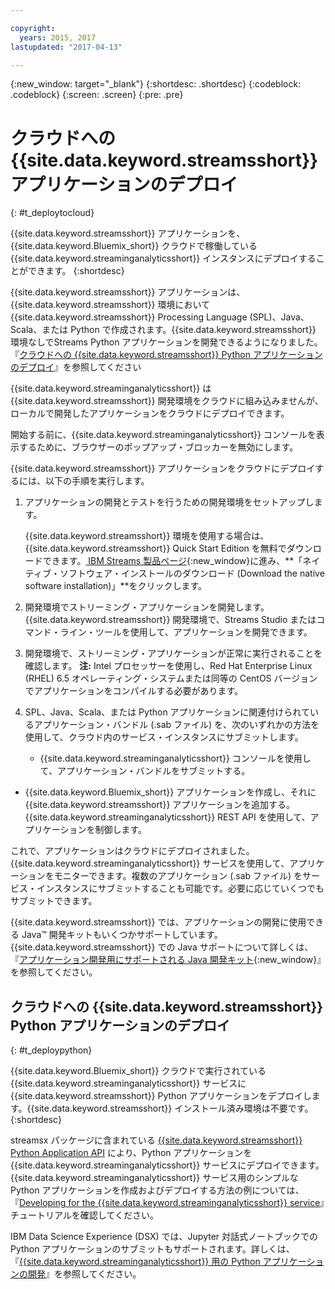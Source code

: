 ```yaml
---

copyright:
  years: 2015, 2017
lastupdated: "2017-04-13"

---
```


<!-- Attribute definitions -->
{:new_window: target="_blank"}
{:shortdesc: .shortdesc}
{:codeblock: .codeblock}
{:screen: .screen}
{:pre: .pre}

# クラウドへの {{site.data.keyword.streamsshort}} アプリケーションのデプロイ
{: #t_deploytocloud}

{{site.data.keyword.streamsshort}} アプリケーションを、{{site.data.keyword.Bluemix_short}} クラウドで稼働している {{site.data.keyword.streaminganalyticsshort}} インスタンスにデプロイすることができます。
{:shortdesc}

{{site.data.keyword.streamsshort}} アプリケーションは、{{site.data.keyword.streamsshort}} 環境において {{site.data.keyword.streamsshort}} Processing Language (SPL)、Java、Scala、または Python で作成されます。{{site.data.keyword.streamsshort}} 環境なしでStreams Python アプリケーションを開発できるようになりました。『[クラウドへの {{site.data.keyword.streamsshort}} Python アプリケーションのデプロイ](docs/services/StreamingAnalytics/t_deploytocloud.html#t_deploypython)』を参照してください


{{site.data.keyword.streaminganalyticsshort}} は {{site.data.keyword.streamsshort}} 開発環境をクラウドに組み込みませんが、ローカルで開発したアプリケーションをクラウドにデプロイできます。

開始する前に、{{site.data.keyword.streaminganalyticsshort}} コンソールを表示するために、ブラウザーのポップアップ・ブロッカーを無効にします。

{{site.data.keyword.streamsshort}} アプリケーションをクラウドにデプロイするには、以下の手順を実行します。

1. アプリケーションの開発とテストを行うための開発環境をセットアップします。

	{{site.data.keyword.streamsshort}} 環境を使用する場合は、{{site.data.keyword.streamsshort}} Quick Start Edition を無料でダウンロードできます。[ IBM Streams 製品ページ](http://www.ibm.com/analytics/us/en/technology/stream-computing/){:new_window}に進み、**「ネイティブ・ソフトウェア・インストールのダウンロード (Download the native software installation)」**をクリックします。

2. 開発環境でストリーミング・アプリケーションを開発します。{{site.data.keyword.streamsshort}} 開発環境で、Streams Studio またはコマンド・ライン・ツールを使用して、アプリケーションを開発できます。

3. 開発環境で、ストリーミング・アプリケーションが正常に実行されることを確認します。
**注:** Intel プロセッサーを使用し、Red Hat Enterprise Linux (RHEL) 6.5 オペレーティング・システムまたは同等の CentOS バージョンでアプリケーションをコンパイルする必要があります。

4. SPL、Java、Scala、または Python アプリケーションに関連付けられているアプリケーション・バンドル (.sab ファイル) を、次のいずれかの方法を使用して、クラウド内のサービス・インスタンスにサブミットします。
	* {{site.data.keyword.streaminganalyticsshort}} コンソールを使用して、アプリケーション・バンドルをサブミットする。
  * {{site.data.keyword.Bluemix_short}} アプリケーションを作成し、それに {{site.data.keyword.streamsshort}} アプリケーションを追加する。{{site.data.keyword.streaminganalyticsshort}} REST API を使用して、アプリケーションを制御します。

これで、アプリケーションはクラウドにデプロイされました。{{site.data.keyword.streaminganalyticsshort}} サービスを使用して、アプリケーションをモニターできます。複数のアプリケーション (.sab ファイル) をサービス・インスタンスにサブミットすることも可能です。必要に応じていくつでもサブミットできます。

{{site.data.keyword.streamsshort}} では、アプリケーションの開発に使用できる Java™ 開発キットもいくつかサポートしています。 {{site.data.keyword.streamsshort}} での Java サポートについて詳しくは、『[アプリケーション開発用にサポートされる Java 開発キット](https://www.ibm.com/support/knowledgecenter/en/SSCRJU_4.2.0/com.ibm.streams.install.doc/doc/ibminfospherestreams-install-prerequisites-java-supported-sdks.html){:new_window}』を参照してください。

## クラウドへの {{site.data.keyword.streamsshort}} Python アプリケーションのデプロイ
{: #t_deploypython}

{{site.data.keyword.Bluemix_short}} クラウドで実行されている {{site.data.keyword.streaminganalyticsshort}} サービスに {{site.data.keyword.streamsshort}} Python アプリケーションをデプロイします。{{site.data.keyword.streamsshort}} インストール済み環境は不要です。
{:shortdesc}

streamsx パッケージに含まれている [{{site.data.keyword.streamsshort}} Python Application API](http://ibmstreams.github.io/streamsx.documentation/docs/python/python-appapi-devguide/#50-api-features) により、Python アプリケーションを {{site.data.keyword.streaminganalyticsshort}} サービスにデプロイできます。{{site.data.keyword.streaminganalyticsshort}} サービス用のシンプルな Python アプリケーションを作成およびデプロイする方法の例については、『[Developing for the {{site.data.keyword.streaminganalyticsshort}} service](http://ibmstreams.github.io/streamsx.documentation/docs/python/1.6/python-appapi-devguide-2a/index.html)』チュートリアルを確認してください。

IBM Data Science Experience (DSX) では、Jupyter 対話式ノートブックでの Python アプリケーションのサブミットもサポートされます。詳しくは、『[{{site.data.keyword.streaminganalyticsshort}} 用の Python アプリケーションの開発](/docs/services/StreamingAnalytics/t_develop_apps_python.html)』を参照してください。
